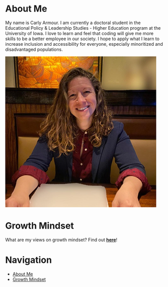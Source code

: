# About Me 
My name is Carly Armour. I am currently a doctoral student in the Educational Policy & Leadership Studies - Higher Education program at the University of Iowa. I love to learn and feel that coding will give me more skills to be a better employee in our society. I hope to apply what I learn to increase inclusion and accessibility for everyone, especially minoritized and disadvantaged populations.

![Armour Photo](/Armour_resized.jpg)

# Growth Mindset
What are my views on growth mindset? Find out **[here](/Growth_Mindset.md)**!

# Navigation
 - [About Me](/README.md)
 - [Growth Mindset](/Growth_Mindset.md)
